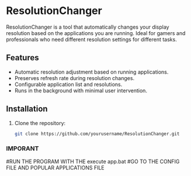 # ResolutionChanger

ResolutionChanger is a tool that automatically changes your display resolution based on the applications you are running. Ideal for gamers and professionals who need different resolution settings for different tasks.

## Features
- Automatic resolution adjustment based on running applications.
- Preserves refresh rate during resolution changes.
- Configurable application list and resolutions.
- Runs in the background with minimal user intervention.

## Installation
1. Clone the repository:
   ```bash
   git clone https://github.com/yourusername/ResolutionChanger.git

### IMPORANT 
#RUN THE PROGRAM WITH THE execute app.bat
#GO TO THE CONFIG FILE AND POPULAR APPLICATIONS FILE
